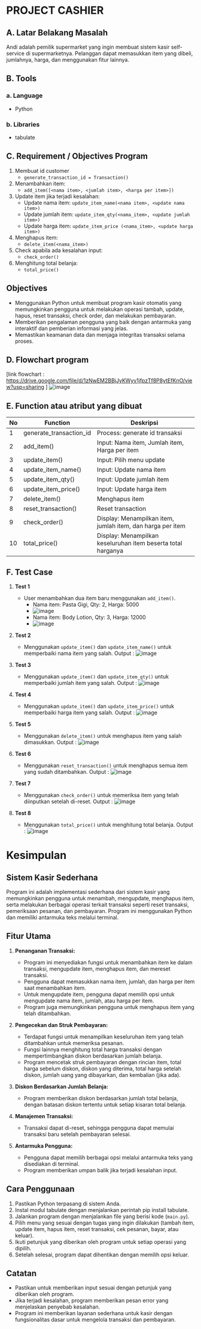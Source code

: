 # PROJECT CASHIER

## A. Latar Belakang Masalah
Andi adalah pemilik supermarket yang ingin membuat sistem kasir self-service di supermarketnya. Pelanggan dapat memasukkan item yang dibeli, jumlahnya, harga, dan menggunakan fitur lainnya.

## B. Tools
### a. Language
- Python
### b. Libraries
- tabulate

## C. Requirement / Objectives Program
1. Membuat id customer
   - `generate_transaction_id = Transaction()`
2. Menambahkan item:
   - `add_item([<nama item>, <jumlah item>, <harga per item>])`
3. Update item jika terjadi kesalahan:
   - Update nama item: `update_item_name(<nama item>, <update nama item>)`
   - Update jumlah item: `update_item_qty(<nama_item>, <update jumlah item>)`
   - Update harga item: `update_item_price (<nama_item>, <update harga item>)`
4. Menghapus item:
   - `delete_item(<nama_item>)`
5. Check apabila ada kesalahan input:
   - `check_order()`
6. Menghitung total belanja:
   - `total_price()`
## Objectives
- Menggunakan Python untuk membuat program kasir otomatis yang memungkinkan pengguna untuk melakukan operasi tambah, update, hapus, reset transaksi, check order, dan melakukan pembayaran.
- Memberikan pengalaman pengguna yang baik dengan antarmuka yang interaktif dan pemberian informasi yang jelas.
- Memastikan keamanan data dan menjaga integritas transaksi selama proses.
## D. Flowchart program
[link flowchart : https://drive.google.com/file/d/1zNwEM2BBjJyKWyv1jfpzTf8P8ytEfKnO/view?usp=sharing ]
![image](https://github.com/robiardian/Python_Project_Pacmann-Super_Cashier/assets/75802585/e93cb430-78a5-420d-8735-4abeed08bd95)


## E. Function atau atribut yang dibuat

| No  | Function             | Deskripsi                             |
| --- | -------------------- | ------------------------------------- |
| 1   | generate_transaction_id | Process: generate id transaksi    |
| 2   | add_item()           | Input: Nama item, Jumlah item, Harga per item |
| 3   | update_item()        | Input: Pilih menu update             |
| 4   | update_item_name()   | Input: Update nama item              |
| 5   | update_item_qty()    | Input: Update jumlah item            |
| 6   | update_item_price()  | Input: Update harga item             |
| 7   | delete_item()        | Menghapus item                        |
| 8   | reset_transaction()  | Reset transaction                    |
| 9   | check_order()        | Display: Menampilkan item, jumlah item, dan harga per item |
| 10  | total_price()        | Display: Menampilkan keseluruhan item beserta total harganya |


## F. Test Case

1. **Test 1**
   - User menambahkan dua item baru menggunakan `add_item()`.
     - Nama item: Pasta Gigi, Qty: 2, Harga: 5000
     - ![image](https://github.com/robiardian/Python_Project_Pacmann-Super_Cashier/assets/75802585/67ce5b60-7cae-4773-acf2-4dcb8da5fb38)
     - Nama item: Body Lotion, Qty: 3, Harga: 12000
     - ![image](https://github.com/robiardian/Python_Project_Pacmann-Super_Cashier/assets/75802585/d697c3ec-a9b7-42e5-bfa9-4237fa612392)

    

2. **Test 2**
   - Menggunakan `update_item()` dan `update_item_name()` untuk memperbaiki nama item yang salah.
   Output :
   ![image](https://github.com/robiardian/Python_Project_Pacmann-Super_Cashier/assets/75802585/7da16a34-f19a-4fb0-8973-6797a69dd55d)

3. **Test 3**
   - Menggunakan `update_item()` dan `update_item_qty()` untuk memperbaiki jumlah item yang salah.
   Output :
   ![image](https://github.com/robiardian/Python_Project_Pacmann-Super_Cashier/assets/75802585/341e4855-561b-4bc4-9296-8b7c81eae99b)


4. **Test 4**
   - Menggunakan `update_item()` dan `update_item_price()` untuk memperbaiki harga item yang salah.
   Output :
   ![image](https://github.com/robiardian/Python_Project_Pacmann-Super_Cashier/assets/75802585/25234a06-393d-4d8d-86c0-9bc77f34463d)


5. **Test 5**
   - Menggunakan `delete_item()` untuk menghapus item yang salah dimasukkan.
   Output :
   ![image](https://github.com/robiardian/Python_Project_Pacmann-Super_Cashier/assets/75802585/8d5c3ee1-cff9-475e-8223-acce74a3b60f)

6. **Test 6**
   - Menggunakan `reset_transaction()` untuk menghapus semua item yang sudah ditambahkan.
   Output :
   ![image](https://github.com/robiardian/Python_Project_Pacmann-Super_Cashier/assets/75802585/998bb389-ed32-4cdf-878f-96e7c04d442d)

7. **Test 7**
   - Menggunakan `check_order()` untuk memeriksa item yang telah diinputkan setelah di-reset.
   Output :
   ![image](https://github.com/robiardian/Python_Project_Pacmann-Super_Cashier/assets/75802585/77208d07-77f3-450e-8d1b-7e9b2fa04f4a)

8. **Test 8**
   - Menggunakan `total_price()` untuk menghitung total belanja.
   Output :
   ![image](https://github.com/robiardian/Python_Project_Pacmann-Super_Cashier/assets/75802585/708903c1-f44d-4037-b0d6-39e39688f99c)

# Kesimpulan

## Sistem Kasir Sederhana

Program ini adalah implementasi sederhana dari sistem kasir yang memungkinkan pengguna untuk menambah, mengupdate, menghapus item, serta melakukan berbagai operasi terkait transaksi seperti reset transaksi, pemeriksaan pesanan, dan pembayaran. Program ini menggunakan Python dan memiliki antarmuka teks melalui terminal.

## Fitur Utama

1. **Penanganan Transaksi:**
   - Program ini menyediakan fungsi untuk menambahkan item ke dalam transaksi, mengupdate item, menghapus item, dan mereset transaksi.
   - Pengguna dapat memasukkan nama item, jumlah, dan harga per item saat menambahkan item.
   - Untuk mengupdate item, pengguna dapat memilih opsi untuk mengupdate nama item, jumlah, atau harga per item.
   - Program juga memungkinkan pengguna untuk menghapus item yang telah ditambahkan.

2. **Pengecekan dan Struk Pembayaran:**
   - Terdapat fungsi untuk menampilkan keseluruhan item yang telah ditambahkan untuk memeriksa pesanan.
   - Fungsi lainnya menghitung total harga transaksi dengan mempertimbangkan diskon berdasarkan jumlah belanja.
   - Program mencetak struk pembayaran dengan rincian item, total harga sebelum diskon, diskon yang diterima, total harga setelah diskon, jumlah uang yang dibayarkan, dan kembalian (jika ada).

3. **Diskon Berdasarkan Jumlah Belanja:**
   - Program memberikan diskon berdasarkan jumlah total belanja, dengan batasan diskon tertentu untuk setiap kisaran total belanja.

4. **Manajemen Transaksi:**
   - Transaksi dapat di-reset, sehingga pengguna dapat memulai transaksi baru setelah pembayaran selesai.

5. **Antarmuka Pengguna:**
   - Pengguna dapat memilih berbagai opsi melalui antarmuka teks yang disediakan di terminal.
   - Program memberikan umpan balik jika terjadi kesalahan input.

## Cara Penggunaan

1. Pastikan Python terpasang di sistem Anda.
2. Instal modul tabulate dengan menjalankan perintah pip install tabulate.
3. Jalankan program dengan menjalankan file yang berisi kode (`main.py`).
4. Pilih menu yang sesuai dengan tugas yang ingin dilakukan (tambah item, update item, hapus item, reset transaksi, cek pesanan, bayar, atau keluar).
5. Ikuti petunjuk yang diberikan oleh program untuk setiap operasi yang dipilih.
6. Setelah selesai, program dapat dihentikan dengan memilih opsi keluar.

## Catatan

- Pastikan untuk memberikan input sesuai dengan petunjuk yang diberikan oleh program.
- Jika terjadi kesalahan, program memberikan pesan error yang menjelaskan penyebab kesalahan.
- Program ini memberikan layanan sederhana untuk kasir dengan fungsionalitas dasar untuk mengelola transaksi dan pembayaran.

